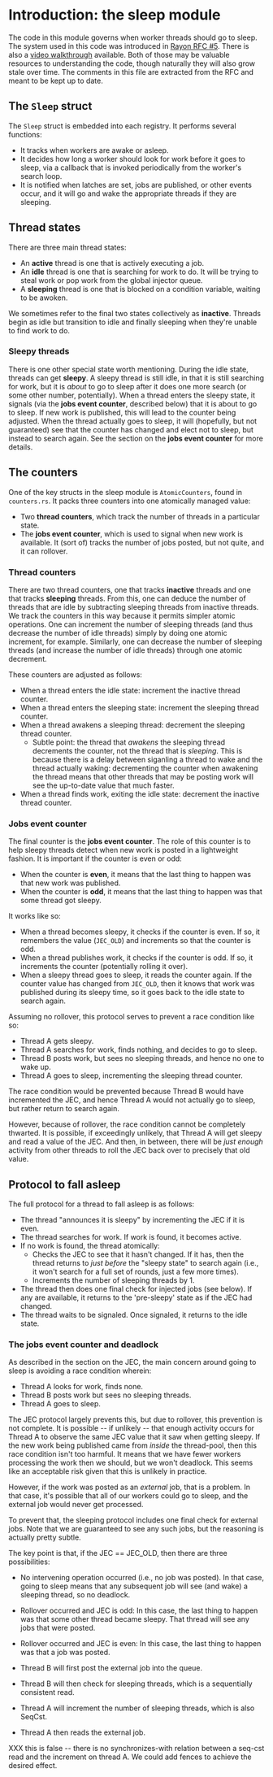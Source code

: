 # Introduction: the sleep module

The code in this module governs when worker threads should go to
sleep. The system used in this code was introduced in [Rayon RFC #5].
There is also a [video walkthrough] available. Both of those may be
valuable resources to understanding the code, though naturally they
will also grow stale over time. The comments in this file are
extracted from the RFC and meant to be kept up to date.

[Rayon RFC #5]: https://github.com/rayon-rs/rfcs/pull/5
[video walkthrough]: https://youtu.be/HvmQsE5M4cY

## The `Sleep` struct

The `Sleep` struct is embedded into each registry. It performs several functions:

* It tracks when workers are awake or asleep.
* It decides how long a worker should look for work before it goes to sleep,
  via a callback that is invoked periodically from the worker's search loop.
* It is notified when latches are set, jobs are published, or other
  events occur, and it will go and wake the appropriate threads if
  they are sleeping.

## Thread states

There are three main thread states:

* An **active** thread is one that is actively executing a job.
* An **idle** thread is one that is searching for work to do. It will be
  trying to steal work or pop work from the global injector queue.
* A **sleeping** thread is one that is blocked on a condition variable,
  waiting to be awoken.

We sometimes refer to the final two states collectively as **inactive**.
Threads begin as idle but transition to idle and finally sleeping when
they're unable to find work to do.

### Sleepy threads

There is one other special state worth mentioning. During the idle state,
threads can get **sleepy**. A sleepy thread is still idle, in that it is still
searching for work, but it is *about* to go to sleep after it does one more
search (or some other number, potentially). When a thread enters the sleepy
state, it signals (via the **jobs event counter**, described below) that it is
about to go to sleep. If new work is published, this will lead to the counter
being adjusted. When the thread actually goes to sleep, it will (hopefully, but
not guaranteed) see that the counter has changed and elect not to sleep, but
instead to search again. See the section on the **jobs event counter** for more
details.

## The counters

One of the key structs in the sleep module is `AtomicCounters`, found in
`counters.rs`. It packs three counters into one atomically managed value:

* Two **thread counters**, which track the number of threads in a particular state.
* The **jobs event counter**, which is used to signal when new work is available.
  It (sort of) tracks the number of jobs posted, but not quite, and it can rollover.

### Thread counters

There are two thread counters, one that tracks **inactive** threads and one that
tracks **sleeping** threads. From this, one can deduce the number of threads
that are idle by subtracting sleeping threads from inactive threads. We track
the counters in this way because it permits simpler atomic operations. One can
increment the number of sleeping threads (and thus decrease the number of idle
threads) simply by doing one atomic increment, for example. Similarly, one can
decrease the number of sleeping threads (and increase the number of idle
threads) through one atomic decrement.

These counters are adjusted as follows:

* When a thread enters the idle state: increment the inactive thread counter.
* When a thread enters the sleeping state: increment the sleeping thread counter.
* When a thread awakens a sleeping thread: decrement the sleeping thread counter.
  * Subtle point: the thread that *awakens* the sleeping thread decrements the
    counter, not the thread that is *sleeping*. This is because there is a delay
    between siganling a thread to wake and the thread actually waking:
    decrementing the counter when awakening the thread means that other threads
    that may be posting work will see the up-to-date value that much faster.
* When a thread finds work, exiting the idle state: decrement the inactive
  thread counter.

### Jobs event counter

The final counter is the **jobs event counter**. The role of this counter
is to help sleepy threads detect when new work is posted in a lightweight
fashion. It is important if the counter is even or odd:

* When the counter is **even**, it means that the last thing to happen was
  that new work was published.
* When the counter is **odd**, it means that the last thing to happen was
  that some thread got sleepy.

It works like so:

* When a thread becomes sleepy, it checks if the counter is even. If so,
  it remembers the value (`JEC_OLD`) and increments so that the counter
  is odd.
* When a thread publishes work, it checks if the counter is odd. If so,
  it increments the counter (potentially rolling it over).
* When a sleepy thread goes to sleep, it reads the counter again. If
  the counter value has changed from `JEC_OLD`, then it knows that
  work was published during its sleepy time, so it goes back to the idle
  state to search again.

Assuming no rollover, this protocol serves to prevent a race condition
like so:

* Thread A gets sleepy.
* Thread A searches for work, finds nothing, and decides to go to sleep.
* Thread B posts work, but sees no sleeping threads, and hence no one to wake up.
* Thread A goes to sleep, incrementing the sleeping thread counter.

The race condition would be prevented because Thread B would have incremented
the JEC, and hence Thread A would not actually go to sleep, but rather return to
search again.

However, because of rollover, the race condition cannot be completely thwarted.
It is possible, if exceedingly unlikely, that Thread A will get sleepy and read
a value of the JEC. And then, in between, there will be *just enough* activity
from other threads to roll the JEC back over to precisely that old value.

## Protocol to fall asleep

The full protocol for a thread to fall asleep is as follows:

* The thread "announces it is sleepy" by incrementing the JEC if it is even.
* The thread searches for work. If work is found, it becomes active.
* If no work is found, the thread atomically:
  * Checks the JEC to see that it hasn't changed. If it has, then the thread
    returns to *just before* the "sleepy state" to search again (i.e., it won't
    search for a full set of rounds, just a few more times).
  * Increments the number of sleeping threads by 1.
* The thread then does one final check for injected jobs (see below). If any
  are available, it returns to the 'pre-sleepy' state as if the JEC had changed.
* The thread waits to be signaled. Once signaled, it returns to the idle state.

### The jobs event counter and deadlock

As described in the section on the JEC, the main concern around going to sleep
is avoiding a race condition wherein:

* Thread A looks for work, finds none.
* Thread B posts work but sees no sleeping threads.
* Thread A goes to sleep.

The JEC protocol largely prevents this, but due to rollover, this prevention is
not complete. It is possible -- if unlikely -- that enough activity occurs for
Thread A to observe the same JEC value that it saw when getting sleepy. If the
new work being published came from *inside* the thread-pool, then this race
condition isn't too harmful. It means that we have fewer workers processing the
work then we should, but we won't deadlock. This seems like an acceptable risk
given that this is unlikely in practice.

However, if the work was posted as an *external* job, that is a problem. In that
case, it's possible that all of our workers could go to sleep, and the external
job would never get processed.

To prevent that, the sleeping protocol includes one final check for external
jobs. Note that we are guaranteed to see any such jobs, but the reasoning is
actually pretty subtle.

The key point is that, if the JEC == JEC_OLD, then there are three possibilities:

* No intervening operation occurred (i.e., no job was posted). In that case,
  going to sleep means that any subsequent job will see (and wake) a sleeping
  thread, so no deadlock.
* Rollover occurred and JEC is odd: In this case, the last thing to happen was
  that some other thread became sleepy. That thread will see any jobs that were
  posted.
* Rollover occurred and JEC is even: In this case, the last thing to happen was
  that a job was posted.

* Thread B will first post the external job into the queue.
* Thread B will then check for sleeping threads, which is a sequentially consistent
  read.
* Thread A will increment the number of sleeping threads, which is also SeqCst.
* Thread A then reads the external job.

XXX this is false -- there is no synchronizes-with relation between a seq-cst
read and the increment on thread A. We could add fences to achieve the desired
effect.